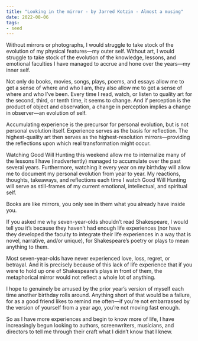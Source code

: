 ```yaml
---
title: "Looking in the mirror - by Jarred Kotzin - Almost a musing"
date: 2022-08-06
tags:
- seed
---
```


Without mirrors or photographs, I would struggle to take stock of the evolution of my physical features—my outer self. Without art, I would struggle to take stock of the evolution of the knowledge, lessons, and emotional faculties I have managed to accrue and hone over the years—my inner self.

Not only do books, movies, songs, plays, poems, and essays allow me to get a sense of where and who I am, they also allow me to get a sense of where and who I’ve been. Every time I read, watch, or listen to quality art for the second, third, or tenth time, it seems to change. And if perception is the product of object and observation, a change in perception implies a change in observer—an evolution of self.

Accumulating experience is the precursor for personal evolution, but is not personal evolution itself. Experience serves as the basis for reflection. The highest-quality art then serves as the highest-resolution mirrors—providing the reflections upon which real transformation might occur.

Watching Good Will Hunting this weekend allow me to internalize many of the lessons I have (inadvertently) managed to accumulate over the past several years. Furthermore, watching it every year on my birthday will allow me to document my personal evolution from year to year. My reactions, thoughts, takeaways, and reflections each time I watch Good Will Hunting will serve as still-frames of my current emotional, intellectual, and spiritual self.

Books are like mirrors, you only see in them what you already have inside you.

If you asked me why seven-year-olds shouldn’t read Shakespeare, I would tell you it’s because they haven’t had enough life experiences (nor have they developed the faculty to integrate their life experiences in a way that is novel, narrative, and/or unique), for Shakespeare’s poetry or plays to mean anything to them.

Most seven-year-olds have never experienced love, loss, regret, or betrayal. And it is precisely because of this lack of life experience that if you were to hold up one of Shakespeare’s plays in front of them, the metaphorical mirror would not reflect a whole lot of anything.

I hope to genuinely be amused by the prior year’s version of myself each time another birthday rolls around. Anything short of that would be a failure, for as a good friend likes to remind me often—if you’re not embarrassed by the version of yourself from a year ago, you’re not moving fast enough.

So as I have more experiences and begin to know more of life, I have increasingly begun looking to authors, screenwriters, musicians, and directors to tell me through their craft what I didn’t know that I knew.


